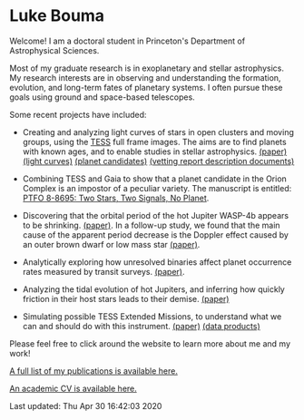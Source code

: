 # Luke Bouma

Welcome!  I am a doctoral student in Princeton's Department of Astrophysical
Sciences. 

Most of my graduate research is in exoplanetary and stellar astrophysics.  My
research interests are in observing and understanding the formation, evolution,
and long-term fates of planetary systems.  I often pursue these goals using
ground and space-based telescopes.

Some recent projects have included:

* Creating and analyzing light curves of stars in open clusters and moving
  groups, using the
  [TESS](https://en.wikipedia.org/wiki/Transiting_Exoplanet_Survey_Satellite)
  full frame images. The aims are to find planets with known ages, and to
  enable studies in stellar astrophysics.
  [(paper)](https://ui.adsabs.harvard.edu/abs/2019ApJS..245...13B/abstract)
  [(light curves)](http://archive.stsci.edu/hlsp/cdips)
  [(planet candidates)](https://exofop.ipac.caltech.edu/tess/view_ctoi.php)
  [(vetting report description documents)](http://lgbouma.com/notes/)

* Combining TESS and Gaia to show that a planet candidate in the Orion Complex
  is an impostor of a peculiar variety. The manuscript is entitled:
  [PTFO 8-8695: Two Stars, Two Signals, No Planet](https://github.com/lgbouma/billy/blob/master/paper/ms.pdf).

* Discovering that the orbital period of the hot Jupiter WASP-4b appears to be
  shrinking. [(paper)](https://ui.adsabs.harvard.edu/abs/2019AJ....157..217B/abstract).
  In a follow-up study, we found that the main cause of the apparent period
  decrease is the Doppler effect caused by an outer brown dwarf or low mass
  star [(paper)](https://arxiv.org/abs/2004.00637v1).

* Analytically exploring how unresolved binaries affect planet occurrence rates
  measured by transit surveys.
  [(paper)](https://ui.adsabs.harvard.edu/abs/2018AJ....155..244B/abstract). 

* Analyzing the tidal evolution of hot Jupiters, and inferring how quickly
  friction in their host stars leads to their demise.
  [(paper)](https://ui.adsabs.harvard.edu/abs/2018AJ....155..165P/abstract)

* Simulating possible TESS Extended Missions, to understand what we can and
  should do with this instrument.
  [(paper)](https://ui.adsabs.harvard.edu/abs/2017arXiv170508891B/abstract)
  [(data products)](https://scholar.princeton.edu/jwinn/extended-mission-simulations)

Please feel free to click around the website to learn more about me and my
work!

[A full list of my publications is available
here.](https://ui.adsabs.harvard.edu/search/filter_database_fq_database=OR&filter_database_fq_database=database%3A%22astronomy%22&fq=%7B!type%3Daqp%20v%3D%24fq_database%7D&fq_database=(database%3A%22astronomy%22)&q=author%3A(%22bouma%2C%20l%22)&sort=date%20desc%2C%20bibcode%20desc)

[An academic CV is available here.](/pdfs/LukeBouma_CV_20200430.pdf)

Last updated: Thu Apr 30 16:42:03 2020
